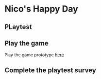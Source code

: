 # Nico's Happy Day
## PLaytest

## Play the game
Play the game prototype [here](https://jenny-lim.github.io/IASC-1P04/prototype/Nicos_Happy_Day.html)

## Complete the playtest survey
